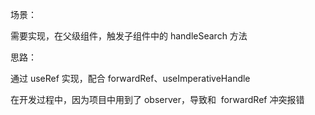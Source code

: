 <p style="text-align: start;">场景：</p><p style="text-align: start;">需要实现，在父级组件，触发子组件中的 handleSearch 方法</p><p style="text-align: start;">思路：</p><p style="text-align: start;">通过 useRef 实现，配合 forwardRef、useImperativeHandle</p><p style="text-align: start;">在开发过程中，因为项目中用到了 observer，导致和 &nbsp;forwardRef 冲突报错</p><p><br></p>